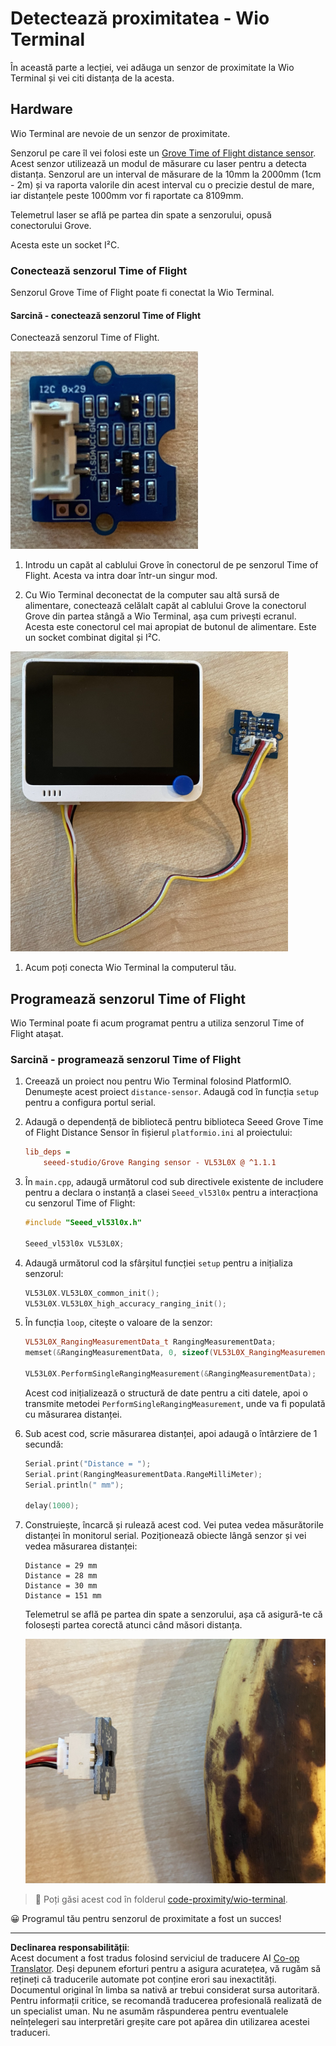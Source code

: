 <!--
CO_OP_TRANSLATOR_METADATA:
{
  "original_hash": "288aebb0c59f7be1d2719b8f9660a313",
  "translation_date": "2025-08-28T08:27:13+00:00",
  "source_file": "4-manufacturing/lessons/4-trigger-fruit-detector/wio-terminal-proximity.md",
  "language_code": "ro"
}
-->
# Detectează proximitatea - Wio Terminal

În această parte a lecției, vei adăuga un senzor de proximitate la Wio Terminal și vei citi distanța de la acesta.

## Hardware

Wio Terminal are nevoie de un senzor de proximitate.

Senzorul pe care îl vei folosi este un [Grove Time of Flight distance sensor](https://www.seeedstudio.com/Grove-Time-of-Flight-Distance-Sensor-VL53L0X.html). Acest senzor utilizează un modul de măsurare cu laser pentru a detecta distanța. Senzorul are un interval de măsurare de la 10mm la 2000mm (1cm - 2m) și va raporta valorile din acest interval cu o precizie destul de mare, iar distanțele peste 1000mm vor fi raportate ca 8109mm.

Telemetrul laser se află pe partea din spate a senzorului, opusă conectorului Grove.

Acesta este un socket I²C.

### Conectează senzorul Time of Flight

Senzorul Grove Time of Flight poate fi conectat la Wio Terminal.

#### Sarcină - conectează senzorul Time of Flight

Conectează senzorul Time of Flight.

![Un senzor Grove Time of Flight](../../../../../translated_images/grove-time-of-flight-sensor.d82ff2165bfded9f485de54d8d07195a6270a602696825fca19f629ddfe94e86.ro.png)

1. Introdu un capăt al cablului Grove în conectorul de pe senzorul Time of Flight. Acesta va intra doar într-un singur mod.

1. Cu Wio Terminal deconectat de la computer sau altă sursă de alimentare, conectează celălalt capăt al cablului Grove la conectorul Grove din partea stângă a Wio Terminal, așa cum privești ecranul. Acesta este conectorul cel mai apropiat de butonul de alimentare. Este un socket combinat digital și I²C.

![Senzorul Grove Time of Flight conectat la conectorul din stânga](../../../../../translated_images/wio-time-of-flight-sensor.c4c182131d2ea73df67febd004dc0313d271013d016be9c47e7da4d77c6c20a8.ro.png)

1. Acum poți conecta Wio Terminal la computerul tău.

## Programează senzorul Time of Flight

Wio Terminal poate fi acum programat pentru a utiliza senzorul Time of Flight atașat.

### Sarcină - programează senzorul Time of Flight

1. Creează un proiect nou pentru Wio Terminal folosind PlatformIO. Denumește acest proiect `distance-sensor`. Adaugă cod în funcția `setup` pentru a configura portul serial.

1. Adaugă o dependență de bibliotecă pentru biblioteca Seeed Grove Time of Flight Distance Sensor în fișierul `platformio.ini` al proiectului:

    ```ini
    lib_deps =
        seeed-studio/Grove Ranging sensor - VL53L0X @ ^1.1.1
    ```

1. În `main.cpp`, adaugă următorul cod sub directivele existente de includere pentru a declara o instanță a clasei `Seeed_vl53l0x` pentru a interacționa cu senzorul Time of Flight:

    ```cpp
    #include "Seeed_vl53l0x.h"
    
    Seeed_vl53l0x VL53L0X;
    ```

1. Adaugă următorul cod la sfârșitul funcției `setup` pentru a inițializa senzorul:

    ```cpp
    VL53L0X.VL53L0X_common_init();
    VL53L0X.VL53L0X_high_accuracy_ranging_init();
    ```

1. În funcția `loop`, citește o valoare de la senzor:

    ```cpp
    VL53L0X_RangingMeasurementData_t RangingMeasurementData;
    memset(&RangingMeasurementData, 0, sizeof(VL53L0X_RangingMeasurementData_t));

    VL53L0X.PerformSingleRangingMeasurement(&RangingMeasurementData);
    ```

    Acest cod inițializează o structură de date pentru a citi datele, apoi o transmite metodei `PerformSingleRangingMeasurement`, unde va fi populată cu măsurarea distanței.

1. Sub acest cod, scrie măsurarea distanței, apoi adaugă o întârziere de 1 secundă:

    ```cpp
    Serial.print("Distance = ");
    Serial.print(RangingMeasurementData.RangeMilliMeter);
    Serial.println(" mm");

    delay(1000);
    ```

1. Construiește, încarcă și rulează acest cod. Vei putea vedea măsurătorile distanței în monitorul serial. Poziționează obiecte lângă senzor și vei vedea măsurarea distanței:

    ```output
    Distance = 29 mm
    Distance = 28 mm
    Distance = 30 mm
    Distance = 151 mm
    ```

    Telemetrul se află pe partea din spate a senzorului, așa că asigură-te că folosești partea corectă atunci când măsori distanța.

    ![Telemetrul de pe partea din spate a senzorului Time of Flight îndreptat spre o banană](../../../../../translated_images/time-of-flight-banana.079921ad8b1496e4525dc26b4cdc71a076407aba3e72ba113ba2e38febae92c5.ro.png)

> 💁 Poți găsi acest cod în folderul [code-proximity/wio-terminal](../../../../../4-manufacturing/lessons/4-trigger-fruit-detector/code-proximity/wio-terminal).

😀 Programul tău pentru senzorul de proximitate a fost un succes!

---

**Declinarea responsabilității**:  
Acest document a fost tradus folosind serviciul de traducere AI [Co-op Translator](https://github.com/Azure/co-op-translator). Deși depunem eforturi pentru a asigura acuratețea, vă rugăm să rețineți că traducerile automate pot conține erori sau inexactități. Documentul original în limba sa nativă ar trebui considerat sursa autoritară. Pentru informații critice, se recomandă traducerea profesională realizată de un specialist uman. Nu ne asumăm răspunderea pentru eventualele neînțelegeri sau interpretări greșite care pot apărea din utilizarea acestei traduceri.